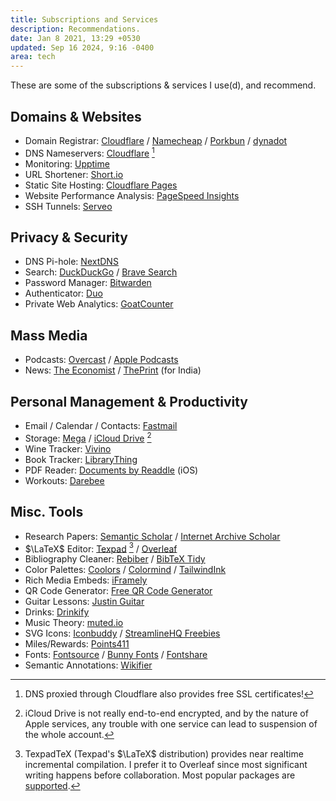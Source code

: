 ```yaml
---
title: Subscriptions and Services
description: Recommendations.
date: Jan 8 2021, 13:29 +0530
updated: Sep 16 2024, 9:16 -0400
area: tech
---
```


These are some of the subscriptions & services I use(d), and recommend.

## Domains & Websites

- Domain Registrar: [Cloudflare](https://www.cloudflare.com/products/registrar/) / [Namecheap](https://www.namecheap.com) / [Porkbun](https://porkbun.com/) / [dynadot](https://www.dynadot.com/)
- DNS Nameservers: [Cloudflare](https://support.cloudflare.com/hc/en-us/articles/205195708-Changing-your-domain-nameservers-to-Cloudflare) [^a]
- Monitoring: [Upptime](https://upptime.js.org)
- URL Shortener: [Short.io](https://short.io)
- Static Site Hosting: [Cloudflare Pages](https://pages.cloudflare.com/)
- Website Performance Analysis: [PageSpeed Insights](https://pagespeed.web.dev/)
- SSH Tunnels: [Serveo](https://serveo.net)

## Privacy & Security

- DNS Pi-hole: [NextDNS](https://nextdns.io)
- Search: [DuckDuckGo](https://duckduckgo.com) / [Brave Search](https://search.brave.com)
- Password Manager: [Bitwarden](https://bitwarden.com)
- Authenticator: [Duo](https://duo.com)
- Private Web Analytics: [GoatCounter](https://www.goatcounter.com)

## Mass Media

- Podcasts: [Overcast](https://overcast.fm) / [Apple Podcasts](https://www.apple.com/apple-podcasts/)
- News: [The Economist](https://www.economist.com) / [ThePrint](https://theprint.in) (for India)

## Personal Management & Productivity

- Email / Calendar / Contacts: [Fastmail](https://fastmail.com)
- Storage: [Mega](https://mega.nz) / [iCloud Drive](https://www.apple.com/icloud/) [^b]
- Wine Tracker: [Vivino](https://www.vivino.com/)
- Book Tracker: [LibraryThing](https://www.librarything.com)
- PDF Reader: [Documents by Readdle](https://readdle.com/documents) (iOS)
- Workouts: [Darebee](https://darebee.com/)

## Misc. Tools

- Research Papers: [Semantic Scholar](https://www.semanticscholar.org) / [Internet Archive Scholar](https://scholar.archive.org)
- $\LaTeX$ Editor: [Texpad](https://www.texpad.com) [^c] / [Overleaf](https://www.overleaf.com)
- Bibliography Cleaner: [Rebiber](https://github.com/yuchenlin/rebiber) / [BibTeX Tidy](https://flamingtempura.github.io/bibtex-tidy/)
- Color Palettes: [Coolors](https://coolors.co) / [Colormind](https://colormind.io/bootstrap/) / [TailwindInk](https://tailwind.ink)
- Rich Media Embeds: [iFramely](https://iframely.com/embed)
- QR Code Generator: [Free QR Code Generator](https://www.qr-code-generator.org)
- Guitar Lessons: [Justin Guitar](https://www.justinguitar.com)
- Drinks: [Drinkify](https://www.drinkify.org)
- Music Theory: [muted.io](https://muted.io/cheat-sheet/)
- SVG Icons: [Iconbuddy](https://iconbuddy.app/) / [StreamlineHQ Freebies](https://www.streamlinehq.com/freebies)
- Miles/Rewards: [Points411](https://www.points411.com/)
- Fonts: [Fontsource](https://fontsource.org/) / [Bunny Fonts](https://fonts.bunny.net/) / [Fontshare](https://www.fontshare.com/)
- Semantic Annotations: [Wikifier](https://wikifier.org)

[^a]: DNS proxied through Cloudflare also provides free SSL certificates!

[^b]: iCloud Drive is not really end-to-end encrypted, and by the nature of Apple services, any trouble with one service can lead to suspension of the whole account.

[^c]: TexpadTeX (Texpad's $\LaTeX$ distribution) provides near realtime incremental compilation. I prefer it to Overleaf since most significant writing happens before collaboration. Most popular packages are [supported](https://www.texpad.com/docs/tutorials/tex/typesetters/texpadtex/package-coverage).
